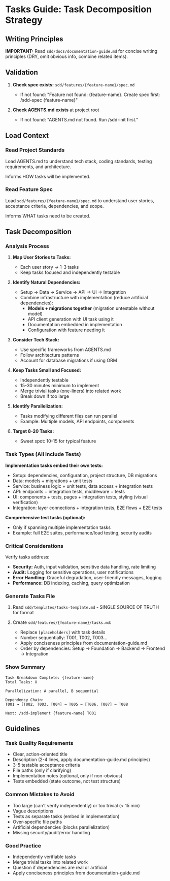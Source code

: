 # Tasks Guide: Task Decomposition Strategy

## Writing Principles

**IMPORTANT:** Read `sdd/docs/documentation-guide.md` for concise writing principles (DRY, omit obvious info, combine related items).

## Validation

1. **Check spec exists:** `sdd/features/{feature-name}/spec.md`
   - If not found: "Feature not found: {feature-name}. Create spec first: /sdd-spec {feature-name}"

2. **Check AGENTS.md exists** at project root
   - If not found: "AGENTS.md not found. Run /sdd-init first."

## Load Context

### Read Project Standards
Load AGENTS.md to understand tech stack, coding standards, testing requirements, and architecture.

Informs HOW tasks will be implemented.

### Read Feature Spec
Load `sdd/features/{feature-name}/spec.md` to understand user stories, acceptance criteria, dependencies, and scope.

Informs WHAT tasks need to be created.

## Task Decomposition

### Analysis Process

1. **Map User Stories to Tasks:**
   - Each user story → 1-3 tasks
   - Keep tasks focused and independently testable

2. **Identify Natural Dependencies:**
   - Setup → Data → Service → API → UI → Integration
   - Combine infrastructure with implementation (reduce artificial dependencies):
     - **Models + migrations together** (migration untestable without model)
     - API client generation with UI task using it
     - Documentation embedded in implementation
     - Configuration with feature needing it

3. **Consider Tech Stack:**
   - Use specific frameworks from AGENTS.md
   - Follow architecture patterns
   - Account for database migrations if using ORM

4. **Keep Tasks Small and Focused:**
   - Independently testable
   - 15-30 minutes minimum to implement
   - Merge trivial tasks (one-liners) into related work
   - Break down if too large

5. **Identify Parallelization:**
   - Tasks modifying different files can run parallel
   - Example: Multiple models, API endpoints, components

6. **Target 8-20 Tasks:**
   - Sweet spot: 10-15 for typical feature

### Task Types (All Include Tests)

**Implementation tasks embed their own tests:**
- Setup: dependencies, configuration, project structure, DB migrations
- Data: models + migrations + unit tests
- Service: business logic + unit tests, data access + integration tests
- API: endpoints + integration tests, middleware + tests
- UI: components + tests, pages + integration tests, styling (visual verification)
- Integration: layer connections + integration tests, E2E flows + E2E tests

**Comprehensive test tasks (optional):**
- Only if spanning multiple implementation tasks
- Example: full E2E suites, performance/load testing, security audits

### Critical Considerations

Verify tasks address:
- **Security:** Auth, input validation, sensitive data handling, rate limiting
- **Audit:** Logging for sensitive operations, user notifications
- **Error Handling:** Graceful degradation, user-friendly messages, logging
- **Performance:** DB indexing, caching, query optimization

### Generate Tasks File

1. Read `sdd/templates/tasks-template.md` - SINGLE SOURCE OF TRUTH for format

2. Create `sdd/features/{feature-name}/tasks.md`:
   - Replace `[placeholders]` with task details
   - Number sequentially: T001, T002, T003...
   - Apply conciseness principles from documentation-guide.md
   - Order by dependencies: Setup → Foundation → Backend → Frontend → Integration

### Show Summary

```
Task Breakdown Complete: {feature-name}
Total Tasks: X

Parallelization: A parallel, B sequential

Dependency Chain:
T001 → [T002, T003, T004] → T005 → [T006, T007] → T008

Next: /sdd-implement {feature-name} T001
```

## Guidelines

### Task Quality Requirements
- Clear, action-oriented title
- Description (2-4 lines, apply documentation-guide.md principles)
- 3-5 testable acceptance criteria
- File paths (only if clarifying)
- Implementation notes (optional, only if non-obvious)
- Tests embedded (state outcome, not test structure)

### Common Mistakes to Avoid
- Too large (can't verify independently) or too trivial (< 15 min)
- Vague descriptions
- Tests as separate tasks (embed in implementation)
- Over-specific file paths
- Artificial dependencies (blocks parallelization)
- Missing security/audit/error handling

### Good Practice
- Independently verifiable tasks
- Merge trivial tasks into related work
- Question if dependencies are real or artificial
- Apply conciseness principles from documentation-guide.md
